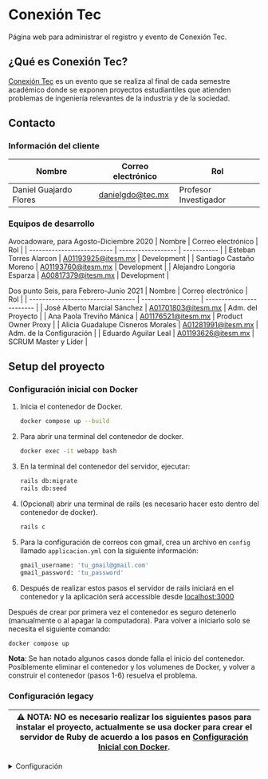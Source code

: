 # Conexión Tec

Página web para administrar el registro y evento de Conexión Tec.

## ¿Qué es Conexión Tec?

[Conexión Tec](https://conexiontec.mty.itesm.mx/) es un evento que se realiza al final de cada semestre académico donde se exponen proyectos estudiantiles que atienden problemas de ingeniería relevantes de la industria y de la sociedad.

## Contacto

### Información del cliente

| Nombre                 | Correo electrónico | Rol                   |
| ---------------------- | ------------------ | --------------------- |
| Daniel Guajardo Flores | danielgdo@tec.mx   | Profesor Investigador |

### Equipos de desarrollo

Avocadoware, para Agosto-Diciembre 2020
| Nombre                     | Correo electrónico | Rol         |
| -------------------------- | ------------------ | ----------- |
| Esteban Torres Alarcon     | A01193925@itesm.mx | Development |
| Santiago Castaño Moreno    | A01193760@itesm.mx | Development |
| Alejandro Longoria Esparza | A00817379@itesm.mx | Development |

Dos punto Seis, para Febrero-Junio 2021
| Nombre                            | Correo electrónico | Rol                      |
| --------------------------------- | ------------------ | ------------------------ |
| José Alberto Marcial Sánchez      | A01701803@itesm.mx | Adm. del Proyecto        |
| Ana Paola Treviño Mánica          | A01176521@itesm.mx | Product Owner Proxy      |
| Alicia Guadalupe Cisneros Morales | A01281991@itesm.mx | Adm. de la Configuración |
| Eduardo Aguilar Leal              | A01193626@itesm.mx | SCRUM Master y Líder     |

## Setup del proyecto

### Configuración **inicial** con Docker

1. Inicia el contenedor de Docker.

    ```bash
    docker compose up --build
    ```

2. Para abrir una terminal del contenedor de docker.

    ```bash
    docker exec -it webapp bash
    ```

3. En la terminal del contenedor del servidor, ejecutar:

    ```bash
    rails db:migrate
    rails db:seed
    ```

4. (Opcional) abrir una terminal de rails (es necesario hacer esto dentro del contenedor de docker).

    ```bash
    rails c
    ```

5. Para la configuración de correos con gmail, crea un archivo en `config` llamado `applicacion.yml` con la siguiente información:

    ```bash
    gmail_username: 'tu_gmail@gmail.com'
    gmail_password: 'tu_password'
    ```

6. Después de realizar estos pasos el servidor de rails iniciará en el contenedor y la aplicación será accessible desde [localhost:3000](http://localhost:3000/)

Después de crear por primera vez el contenedor es seguro detenerlo (manualmente o al apagar la computadora). Para volver a iniciarlo solo se necesita el siguiente comando:

 ```bash
docker compose up
```

**Nota**: Se han notado algunos casos donde falla el inicio del contenedor. Posiblemente eliminar el contenedor y los volumenes de Docker, y volver a construir el contenedor (pasos 1-6) resuelva el problema.

### Configuración legacy

| :warning: **NOTA**: NO es necesario realizar los siguientes pasos para instalar el proyecto, actualmente se usa docker para crear el servidor de Ruby de acuerdo a los pasos en [Configuración Inicial con Docker](#configuración-inicial-con-docker). |
| ------------------------------------------------------------------------------ |

<details><summary>Configuración</summary>

Instala las siguientes herramientas de desarrollo:

- [Node](https://nodejs.org/es/download/)
- [Npm](https://www.npmjs.com/get-npm)
- [Yarn](https://classic.yarnpkg.com/en/docs/install/#mac-stable)
- [Git](https://git-scm.com/downloads)
- [Ruby on Rails](https://guides.rubyonrails.org/v6.0/getting_started.html)

#### 1. Versionamiento del proyecto

- Ruby 2.6.3; [instalando versiones específicas de Ruby](https://rvm.io/rvm/install)
- Rails 6.0.2
- Sqlite 1.4

#### 2. Corre la aplicación en Ruby on Rails

1. Abre tu terminal

2. Clona el proyecto utilizando cualquiera de los siguientes comandos:

    SSH:

    ```bash
    git clone git@github.com:ProyectoIntegrador2018/conexion_tec_2.git
    ```

    o HTTPS:

    ```bash
    git clone https://github.com/carliousgarza/ConexionTec.git
    ```

3. Entra al directorio de la aplicación:

    ```bash
    cd conexion_tec_2
    ```

4. Corre los siguientes comandos:

    ```bash
    gem install bundler
    bundle install
    yarn install
    ```

5. Crear y poblar la base de datos:

    ```bash
    rails db:create
    rails db:migrate
    rails db:seed
    ```

6. Para la configuración de correos con gmail, crea un archivo en `config` llamado `applicacion.yml` con la siguiente información:

    ```bash
    gmail_username: 'tu_gmail@gmail.com'
    gmail_password: 'tu_password'
    ```

    Y en la configuración de tu correo electronico tienes que permitir 'less secure app access' (<https://www.google.com/settings/u/0/security/lesssecureapps>).

7. Corre la aplicación de manera local:

    ```bash
    rails server
    ```

</details>
